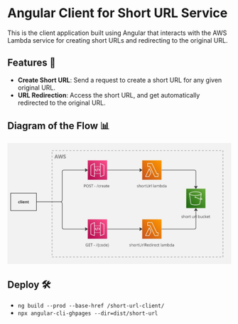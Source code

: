 # Angular Client for Short URL Service

This is the client application built using Angular that interacts with the AWS Lambda service for creating short URLs and redirecting to the original URL.

## Features 🚀

- **Create Short URL**: Send a request to create a short URL for any given original URL.
- **URL Redirection**: Access the short URL, and get automatically redirected to the original URL.

## **Diagram of the Flow** 📊

![diagram flow](./assets/shortUrlDiagram.jpg)

## **Deploy** 🛠️

- `ng build --prod --base-href /short-url-client/`
- `npx angular-cli-ghpages --dir=dist/short-url`
